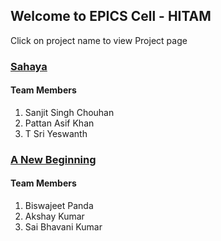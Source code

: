 ## Welcome to EPICS Cell - HITAM

Click on project name to view Project page

### [Sahaya](https://hitam-epics.github.io/sahaya/)

#### Team Members

1. Sanjit Singh Chouhan
2. Pattan Asif Khan
3. T Sri Yeswanth

### [A New Beginning](https://hitam-epics.github.io/a-new-beginning/)

#### Team Members

1. Biswajeet Panda
2. Akshay Kumar
3. Sai Bhavani Kumar
